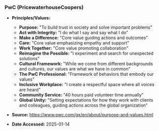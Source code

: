 ### PwC (PricewaterhouseCoopers)

- **Principles/Values:**
  - **Purpose:** "To build trust in society and solve important problems"
  - **Act with Integrity:** "I do what I say and say what I do"
  - **Make a Difference:** "Core value guiding actions and outcomes"
  - **Care:** "Core value emphasizing empathy and support"
  - **Work Together:** "Core value promoting collaboration"
  - **Reimagine the Possible:** "I experiment and search for unexpected solutions"
  - **Cultural Framework:** "While we come from different backgrounds and cultures, our values are what we have in common"
  - **The PwC Professional:** "Framework of behaviors that embody our values"
  - **Inclusive Workplace:** "I create a respectful space where all voices are heard"
  - **Community Service:** "40 hours paid volunteer time annually"
  - **Global Unity:** "Setting expectations for how they work with clients and colleagues, guiding actions across the global organization"

- **Source:** https://www.pwc.com/gx/en/about/purpose-and-values.html
- **Date Accessed:** 2025-01-14
